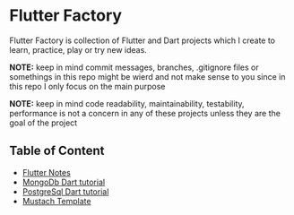 # Flutter Factory
Flutter Factory is collection of Flutter and Dart projects which I create to learn, practice, play or try new ideas.

**NOTE:** keep in mind commit messages, branches, .gitignore files or somethings in this repo might be wierd and not make sense to you since in this repo I only focus on the main purpose

**NOTE:** keep in mind code readability, maintainability, testability, performance is not a concern in any of these projects unless they are the goal of the project

## Table of Content

- [Flutter Notes](NOTES.md)
- [MongoDb Dart tutorial](mongo_db_tut/)
- [PostgreSql Dart tutorial](postgresql_db/)
- [Mustach Template](mustache_template_tut/) 